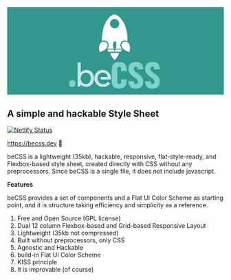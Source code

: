 <img src="/images/becss-logo.jpg" alt="becss logo">

<h2>A simple and hackable Style Sheet</h2>

[![Netlify Status](https://api.netlify.com/api/v1/badges/444c3532-445e-4176-be66-c93c449695f0/deploy-status)](https://app.netlify.com/sites/becss/deploys)

https://becss.dev 🔗

<p>beCSS is a lightweight (35kb), hackable, responsive, flat-style-ready, and Flexbox-based style sheet, created directly with CSS without any preprocessors. Since beCSS is a single file, it does not include javascript.</p>

<strong>Features</strong>

<p>beCSS provides a set of components and a Flat UI Color Scheme as starting point, and it is structure taking efficiency and simplicity as a reference.</p>

1. Free and Open Source (GPL license)
2. Dual 12 column Flexbox-based and Grid-based Responsive Layout
3. Lightweight (35kb not compressed)
4. Built without preprocessors, only CSS
5. Agnostic and Hackable
6. build-in Flat UI Color Scheme
7. KISS principle
8. It is improvable (of course)


